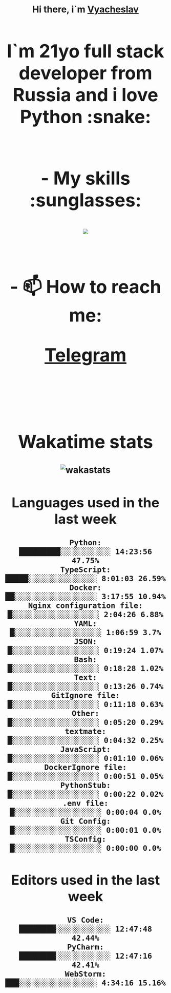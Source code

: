 <h1 align='center'>Hi there, i`m <a href='https://t.me/syavabrazzzers'>Vyacheslav<a/> <h1/>

<p>I`m 21yo full stack developer from Russia and i love Python :snake: <p/>

<br>
- My skills :sunglasses:
<p align="center">
    <img src="https://skillicons.dev/icons?i=git,docker,linux,postgres,mysql,python,django,fastapi,javascript,typescript,react,next,tailwind" />
<p/>

<br>
- 📫 How to reach me: 
<p>
<a href='https://t.me/syavabrazzzers'>Telegram<a/>
<p/>
<br>

<h1 align='center'>Wakatime stats</h1>

<img alt="wakastats" src="https://waka-widget.up.railway.app/language?langs=all&user=TaiLo&randomGradient=true&bgLineColor=696969&maxLangs=5&theme=dark" />
    
<!--START_SECTION:waka-->
## Languages used in the last week
```text
Python:               █████████░░░░░░░░░░░ 14:23:56 47.75%
TypeScript:           █████░░░░░░░░░░░░░░░ 8:01:03 26.59%
Docker:               ██░░░░░░░░░░░░░░░░░░ 3:17:55 10.94%
Nginx configuration file: █░░░░░░░░░░░░░░░░░░░ 2:04:26 6.88%
YAML:                 █░░░░░░░░░░░░░░░░░░░ 1:06:59 3.7%
JSON:                 █░░░░░░░░░░░░░░░░░░░ 0:19:24 1.07%
Bash:                 █░░░░░░░░░░░░░░░░░░░ 0:18:28 1.02%
Text:                 █░░░░░░░░░░░░░░░░░░░ 0:13:26 0.74%
GitIgnore file:       █░░░░░░░░░░░░░░░░░░░ 0:11:18 0.63%
Other:                █░░░░░░░░░░░░░░░░░░░ 0:05:20 0.29%
textmate:             █░░░░░░░░░░░░░░░░░░░ 0:04:32 0.25%
JavaScript:           █░░░░░░░░░░░░░░░░░░░ 0:01:10 0.06%
DockerIgnore file:    █░░░░░░░░░░░░░░░░░░░ 0:00:51 0.05%
PythonStub:           █░░░░░░░░░░░░░░░░░░░ 0:00:22 0.02%
.env file:            █░░░░░░░░░░░░░░░░░░░ 0:00:04 0.0%
Git Config:           █░░░░░░░░░░░░░░░░░░░ 0:00:01 0.0%
TSConfig:             █░░░░░░░░░░░░░░░░░░░ 0:00:00 0.0%
```
## Editors used in the last week
```text
VS Code:              ████████░░░░░░░░░░░░ 12:47:48 42.44%
PyCharm:              ████████░░░░░░░░░░░░ 12:47:16 42.41%
WebStorm:             ███░░░░░░░░░░░░░░░░░ 4:34:16 15.16%
```

<!--END_SECTION:waka-->


